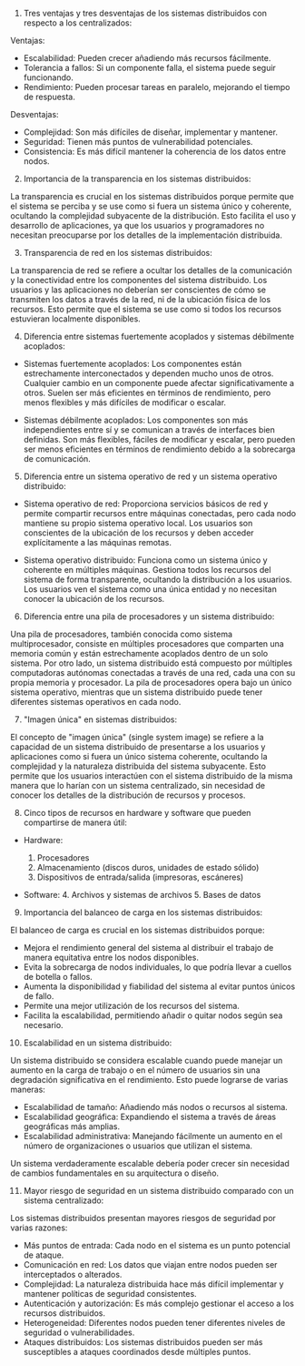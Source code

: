 1. Tres ventajas y tres desventajas de los sistemas distribuidos con respecto a los centralizados:

Ventajas:
- Escalabilidad: Pueden crecer añadiendo más recursos fácilmente.
- Tolerancia a fallos: Si un componente falla, el sistema puede seguir funcionando.
- Rendimiento: Pueden procesar tareas en paralelo, mejorando el tiempo de respuesta.

Desventajas:
- Complejidad: Son más difíciles de diseñar, implementar y mantener.
- Seguridad: Tienen más puntos de vulnerabilidad potenciales.
- Consistencia: Es más difícil mantener la coherencia de los datos entre nodos.

2. Importancia de la transparencia en los sistemas distribuidos:

La transparencia es crucial en los sistemas distribuidos porque permite que el sistema se perciba y se use como si fuera un sistema único y coherente, ocultando la complejidad subyacente de la distribución. Esto facilita el uso y desarrollo de aplicaciones, ya que los usuarios y programadores no necesitan preocuparse por los detalles de la implementación distribuida.

3. Transparencia de red en los sistemas distribuidos:

La transparencia de red se refiere a ocultar los detalles de la comunicación y la conectividad entre los componentes del sistema distribuido. Los usuarios y las aplicaciones no deberían ser conscientes de cómo se transmiten los datos a través de la red, ni de la ubicación física de los recursos. Esto permite que el sistema se use como si todos los recursos estuvieran localmente disponibles.

4. Diferencia entre sistemas fuertemente acoplados y sistemas débilmente acoplados:

- Sistemas fuertemente acoplados: Los componentes están estrechamente interconectados y dependen mucho unos de otros. Cualquier cambio en un componente puede afectar significativamente a otros. Suelen ser más eficientes en términos de rendimiento, pero menos flexibles y más difíciles de modificar o escalar.

- Sistemas débilmente acoplados: Los componentes son más independientes entre sí y se comunican a través de interfaces bien definidas. Son más flexibles, fáciles de modificar y escalar, pero pueden ser menos eficientes en términos de rendimiento debido a la sobrecarga de comunicación.

5. Diferencia entre un sistema operativo de red y un sistema operativo distribuido:

- Sistema operativo de red: Proporciona servicios básicos de red y permite compartir recursos entre máquinas conectadas, pero cada nodo mantiene su propio sistema operativo local. Los usuarios son conscientes de la ubicación de los recursos y deben acceder explícitamente a las máquinas remotas.

- Sistema operativo distribuido: Funciona como un sistema único y coherente en múltiples máquinas. Gestiona todos los recursos del sistema de forma transparente, ocultando la distribución a los usuarios. Los usuarios ven el sistema como una única entidad y no necesitan conocer la ubicación de los recursos.

6. Diferencia entre una pila de procesadores y un sistema distribuido:

Una pila de procesadores, también conocida como sistema multiprocesador, consiste en múltiples procesadores que comparten una memoria común y están estrechamente acoplados dentro de un solo sistema. Por otro lado, un sistema distribuido está compuesto por múltiples computadoras autónomas conectadas a través de una red, cada una con su propia memoria y procesador. La pila de procesadores opera bajo un único sistema operativo, mientras que un sistema distribuido puede tener diferentes sistemas operativos en cada nodo.

7. "Imagen única" en sistemas distribuidos:

El concepto de "imagen única" (single system image) se refiere a la capacidad de un sistema distribuido de presentarse a los usuarios y aplicaciones como si fuera un único sistema coherente, ocultando la complejidad y la naturaleza distribuida del sistema subyacente. Esto permite que los usuarios interactúen con el sistema distribuido de la misma manera que lo harían con un sistema centralizado, sin necesidad de conocer los detalles de la distribución de recursos y procesos.

8. Cinco tipos de recursos en hardware y software que pueden compartirse de manera útil:

- Hardware: 
  1. Procesadores
  2. Almacenamiento (discos duros, unidades de estado sólido)
  3. Dispositivos de entrada/salida (impresoras, escáneres)

- Software:
  4. Archivos y sistemas de archivos
  5. Bases de datos

9. Importancia del balanceo de carga en los sistemas distribuidos:

El balanceo de carga es crucial en los sistemas distribuidos porque:
- Mejora el rendimiento general del sistema al distribuir el trabajo de manera equitativa entre los nodos disponibles.
- Evita la sobrecarga de nodos individuales, lo que podría llevar a cuellos de botella o fallos.
- Aumenta la disponibilidad y fiabilidad del sistema al evitar puntos únicos de fallo.
- Permite una mejor utilización de los recursos del sistema.
- Facilita la escalabilidad, permitiendo añadir o quitar nodos según sea necesario.

10. Escalabilidad en un sistema distribuido:

Un sistema distribuido se considera escalable cuando puede manejar un aumento en la carga de trabajo o en el número de usuarios sin una degradación significativa en el rendimiento. Esto puede lograrse de varias maneras:
- Escalabilidad de tamaño: Añadiendo más nodos o recursos al sistema.
- Escalabilidad geográfica: Expandiendo el sistema a través de áreas geográficas más amplias.
- Escalabilidad administrativa: Manejando fácilmente un aumento en el número de organizaciones o usuarios que utilizan el sistema.

Un sistema verdaderamente escalable debería poder crecer sin necesidad de cambios fundamentales en su arquitectura o diseño.

11. Mayor riesgo de seguridad en un sistema distribuido comparado con un sistema centralizado:

Los sistemas distribuidos presentan mayores riesgos de seguridad por varias razones:
- Más puntos de entrada: Cada nodo en el sistema es un punto potencial de ataque.
- Comunicación en red: Los datos que viajan entre nodos pueden ser interceptados o alterados.
- Complejidad: La naturaleza distribuida hace más difícil implementar y mantener políticas de seguridad consistentes.
- Autenticación y autorización: Es más complejo gestionar el acceso a los recursos distribuidos.
- Heterogeneidad: Diferentes nodos pueden tener diferentes niveles de seguridad o vulnerabilidades.
- Ataques distribuidos: Los sistemas distribuidos pueden ser más susceptibles a ataques coordinados desde múltiples puntos.